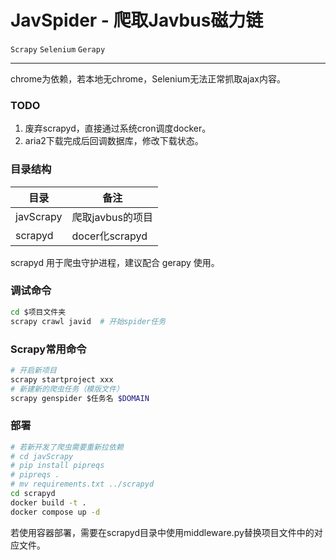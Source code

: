 # JavSpider - 爬取Javbus磁力链

`Scrapy` `Selenium` `Gerapy`

---

chrome为依赖，若本地无chrome，Selenium无法正常抓取ajax内容。

### TODO
1. 废弃scrapyd，直接通过系统cron调度docker。
2. aria2下载完成后回调数据库，修改下载状态。

### 目录结构

| 目录        | 备注            |
|-----------|---------------|
| javScrapy | 爬取javbus的项目   |
| scrapyd   | docer化scrapyd |

scrapyd 用于爬虫守护进程，建议配合 gerapy 使用。

### 调试命令

``` bash
cd $项目文件夹
scrapy crawl javid  # 开始spider任务
```

### Scrapy常用命令

``` bash
# 开启新项目
scrapy startproject xxx
# 新建新的爬虫任务（模版文件）
scrapy genspider $任务名 $DOMAIN
```
### 部署

``` bash
# 若新开发了爬虫需要重新拉依赖
# cd javScrapy
# pip install pipreqs
# pipreqs .
# mv requirements.txt ../scrapyd
cd scrapyd
docker build -t .
docker compose up -d
```

若使用容器部署，需要在scrapyd目录中使用middleware.py替换项目文件中的对应文件。
